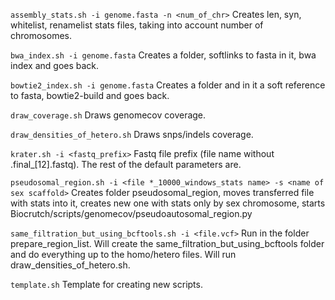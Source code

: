```assembly_stats.sh -i genome.fasta -n <num_of_chr>```
Creates len, syn, whitelist, renamelist stats files, taking into account number of chromosomes.

```bwa_index.sh -i genome.fasta```
Creates a folder, softlinks to fasta in it, bwa index and goes back.

```bowtie2_index.sh -i genome.fasta```
Creates a folder and in it a soft reference to fasta, bowtie2-build and goes back.

```draw_coverage.sh```
Draws genomecov coverage. 

```draw_densities_of_hetero.sh```
Draws snps/indels coverage. 

```krater.sh -i <fastq_prefix>```
Fastq file prefix (file name without .final_[12].fastq). The rest of the default parameters are.

```pseudosomal_region.sh -i <file *_10000_windows_stats name> -s <name of sex scaffold>```
Creates folder pseudosomal_region, moves transferred file with stats into it, creates new one with stats only by sex chromosome, starts Biocrutch/scripts/genomecov/pseudoautosomal_region.py  

```same_filtration_but_using_bcftools.sh -i <file.vcf>```
Run in the folder prepare_region_list. Will create the same_filtration_but_using_bcftools folder and do everything up to the homo/hetero files. Will run draw_densities_of_hetero.sh.

```template.sh```
Template for creating new scripts.
